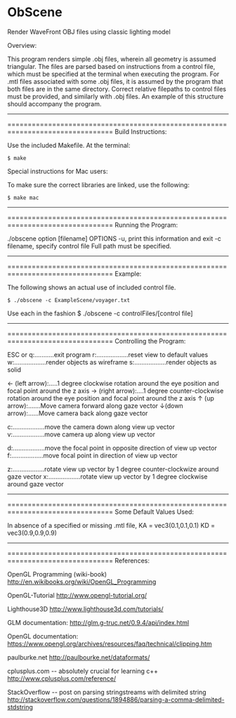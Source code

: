 # ObScene
Render WaveFront OBJ files using classic lighting model

Overview:

This program renders simple .obj files, wherein all geometry is assumed
triangular. The files are parsed based on instructions from a control file,
which must be specified at the terminal when executing the program. For .mtl
files associated with some .obj files, it is assumed by the program that both
files are in the same directory. Correct relative filepaths to control files
must be provided, and similarly with .obj files. An example of this structure
should accompany the program.

--------------------------------------------------------------------------------
================================================================================
Build Instructions:

Use the included Makefile. At the terminal:

    $ make

Special instructions for Mac users:

To make sure the correct libraries are linked, use the following:

    $ make mac
--------------------------------------------------------------------------------
================================================================================
Running the Program:

./obscene option [filename]
     OPTIONS
     -u,                print this information and exit
     -c filename,       specify control file
           Full path must be specified.

--------------------------------------------------------------------------------
================================================================================
Example:

The following shows an actual use of included control file.

    $ ./obscene -c ExampleScene/voyager.txt

Use each in the fashion
    $ ./obscene -c controlFiles/[control file]

--------------------------------------------------------------------------------
================================================================================
Controlling the Program:


ESC or q:...........exit program
r:..................reset view to default values
w:..................render objects as wireframe
s:..................render objects as solid

← (left arrow):.....1 degree clockwise rotation around the eye position
                    and focal point around the z axis
→ (right arrow):....1 degree counter-clockwise rotation around the eye position
                    and focal point around the z axis
↑ (up arrow):.......Move camera forward along gaze vector
↓(down arrow):......Move camera back along gaze vector

c:..................move the camera down along view up vector
v:..................move camera up along view up vector

d:..................move the focal point in opposite direction of view up vector
f:..................move focal point in direction of view up vector

z:..................rotate view up vector by 1 degree counter-clockwize around
                    gaze vector
x:..................rotate view up vector by 1 degree clockwise around gaze
                    vector

--------------------------------------------------------------------------------
================================================================================
Some Default Values Used:

In absence of a specified or missing .mtl file,
KA = vec3(0.1,0.1,0.1)
KD = vec3(0.9,0.9,0.9)

--------------------------------------------------------------------------------
================================================================================
References:

OpenGL Programming (wiki-book)
http://en.wikibooks.org/wiki/OpenGL_Programming

OpenGL-Tutorial
http://www.opengl-tutorial.org/

Lighthouse3D
http://www.lighthouse3d.com/tutorials/

GLM documentation:
http://glm.g-truc.net/0.9.4/api/index.html

OpenGL documentation:
https://www.opengl.org/archives/resources/faq/technical/clipping.htm

paulburke.net
http://paulbourke.net/dataformats/

cplusplus.com -- absolutely crucial for learning c++
http://www.cplusplus.com/reference/

StackOverflow -- post on parsing stringstreams with delimited string
http://stackoverflow.com/questions/1894886/parsing-a-comma-delimited-stdstring

